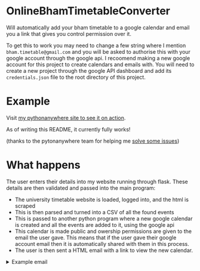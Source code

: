 # OnlineBhamTimetableConverter
Will automatically add your bham timetable to a google calendar and email you a link that gives you control permission over it.

To get this to work you may need to change a few string where I mention `bham.timetable@gmail.com` and you will be asked to authorise this with your google account through the google api. I recoomend making a new google account for this project to create calendars and emails with. You will need to create a new project through the google API dashboard and add its `credentials.json` file to the root directory of this project.


# Example
Visit [my pythonanywhere site to see it on action](https://tomhmoses.pythonanywhere.com/timetable/).

As of writing this README, it currently fully works!

(thanks to the pytonanywhere team for helping me [solve some issues](https://www.pythonanywhere.com/forums/topic/13594/))

# What happens
The user enters their details into my website running through flask. These details are then validated and passed into the main program:
- The university timetable website is loaded, logged into, and the html is scraped
- This is then parsed and turned into a CSV of all the found events
- This is passed to another python program where a new google calendar is created and all the events are added to it, using the google api
- This calendar is made public and owership permissions are given to the email the user gave. This means that if the user gave their google account email then it is automatically shared with them in this process.
- The user is then sent a HTML email with a link to view the new calendar.

<details>
<summary>Example email</summary>
  
![alt text](https://tinyurl.com/yaqw4tou "Example email")

</details>


